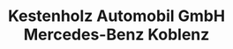 ---
title: "Kestenholz Automobil GmbH Mercedes-Benz Koblenz"
url: /koblenz/kestenholz-automobil-gmbh-mercedes-benz-koblenz/
shop: Autohaus
---